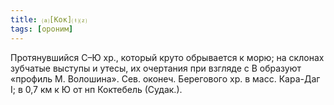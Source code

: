 ```yaml
---
title: ⒜[Кок]⒯⒵
tags: [ороним]
---
```


Протянувшийся С–Ю хр., который круто обрывается к морю; на склонах зубчатые
выступы и утесы, их очертания при взгляде с В образуют «профиль М. Волошина».
Сев. оконеч. Берегового хр. в масс. Кара-Даг I; в 0,7 км к Ю от нп Коктебель
(Судак.).
